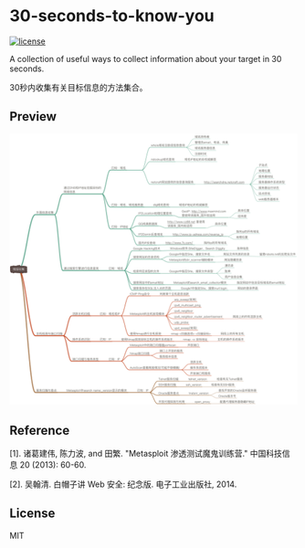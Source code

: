 
# 30-seconds-to-know-you

[![license](https://img.shields.io/github/license/mashape/apistatus.svg)](https://github.com/ZhanPwBibiBibi/30-seconds-to-know-you/blob/master/LICENSE.md)


A collection of useful ways to collect information about your target in 30 seconds. 

30秒内收集有关目标信息的方法集合。

## Preview
![](30-seconds-to-know-you.png)

## Reference
[1]. 诸葛建伟, 陈力波, and 田繁. "Metasploit 渗透测试魔鬼训练营." 中国科技信息 20 (2013): 60-60.

[2]. 吴翰清. 白帽子讲 Web 安全: 纪念版. 电子工业出版社, 2014.
## License
MIT


